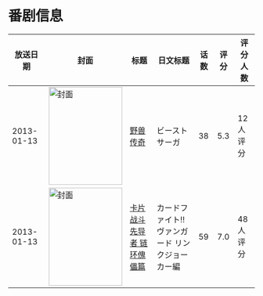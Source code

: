 # 番剧信息

|放送日期|封面|标题|日文标题|话数|评分|评分人数|
|---|---|---|---|---|---|---|
|2013-01-13|<img src="//lain.bgm.tv/pic/cover/c/96/dc/55358_7N1QZ.jpg" alt="封面" style="width:150px;height:200px;object-fit:cover;">|[野兽传奇](https://bangumi.tv/subject/55358)|ビーストサーガ|38|5.3|12人评分|
|2013-01-13|<img src="//lain.bgm.tv/pic/cover/c/fd/d0/55783_Gzgtv.jpg" alt="封面" style="width:150px;height:200px;object-fit:cover;">|[卡片战斗先导者 链环傀儡篇](https://bangumi.tv/subject/55783)|カードファイト!! ヴァンガード リンクジョーカー編|59|7.0|48人评分|
